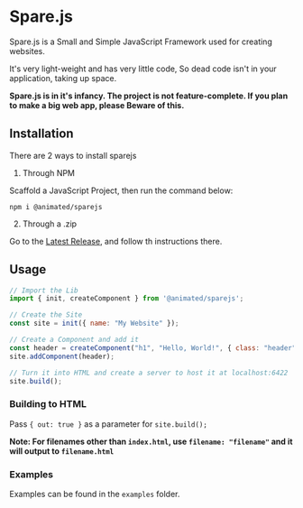 # Spare.js

Spare.js is a Small and Simple JavaScript Framework used for creating websites.

It's very light-weight and has very little code, So dead code isn't in your application, taking up space.

**Spare.js is in it's infancy. The project is not feature-complete. If you plan to make a big web app, please Beware of this.**

## Installation

There are 2 ways to install sparejs

1. Through NPM

Scaffold a JavaScript Project, then run the command below:

```
npm i @animated/sparejs
```

2. Through a .zip

Go to the [Latest Release](https://github.com/AnimaTed6422/sparejs/releases/latest), and follow th instructions there.

## Usage

```javascript
// Import the Lib
import { init, createComponent } from '@animated/sparejs';

// Create the Site
const site = init({ name: "My Website" });

// Create a Component and add it
const header = createComponent("h1", "Hello, World!", { class: "header" });
site.addComponent(header);

// Turn it into HTML and create a server to host it at localhost:6422
site.build();
```

### Building to HTML
Pass `{ out: true }` as a parameter for `site.build();`

**Note: For filenames other than `index.html`, use `filename: "filename"` and it will output to `filename.html`**


### Examples
Examples can be found in the `examples` folder.
